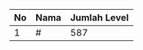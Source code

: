 | No | Nama            | Jumlah Level |
|----|-----------------|--------------|
| 1  | #    |    587        |
